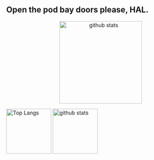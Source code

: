 ## Open the pod bay doors please, HAL.


<p align="center"> 
   <img alt="github stats" height="220px" src="http://github-readme-streak-stats.herokuapp.com?user=yu5uke-1024&theme=tokyonight" />
</p>

<p align="left"> 
  <img alt="Top Langs" height="120px" src="https://github-readme-stats.vercel.app/api/top-langs/?username=yu5uke-1024&show_icons=true&theme=tokyonight&hide=jupyter%20notebook" />
   <img alt="github stats" height="120px" src="https://github-readme-stats.vercel.app/api?username=yu5uke-1024&theme=tokyonight&show_icons=true" />
</p>
